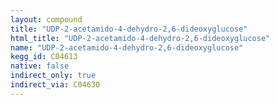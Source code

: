 ```yaml
---
layout: compound
title: "UDP-2-acetamido-4-dehydro-2,6-dideoxyglucose"
html_title: "UDP-2-acetamido-4-dehydro-2,6-dideoxyglucose"
name: "UDP-2-acetamido-4-dehydro-2,6-dideoxyglucose"
kegg_id: C04613
native: false
indirect_only: true
indirect_via: C04630
---
```

